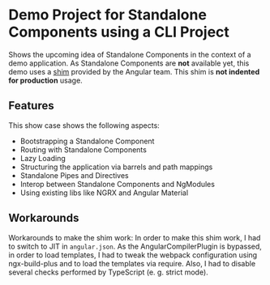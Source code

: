 # Demo Project for Standalone Components using a CLI Project

Shows the upcoming idea of Standalone Components in the context of a demo application. As Standalone Components are **not** available yet, this demo uses a [shim](https://stackblitz.com/edit/ng-standalone) provided by the Angular team. This shim is **not indented for production** usage.

## Features

This show case shows the following aspects:

- Bootstrapping a Standalone Component
- Routing with Standalone Components
- Lazy Loading
- Structuring the application via barrels and path mappings
- Standalone Pipes and Directives
- Interop between Standalone Components and NgModules
- Using existing libs like NGRX and Angular Material


## Workarounds

Workarounds to make the shim work: In order to make this shim work, I had to switch to JIT in ``angular.json``. As the AngularCompilerPlugin is bypassed, in order to load templates, I had to tweak the webpack configuration using ngx-build-plus and to load the templates via require. Also, I had to disable several checks performed by TypeScript (e. g. strict mode).

